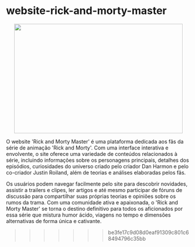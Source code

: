 # website-rick-and-morty-master

<p align="center">
  <img width="460" height="300" src="https://github.com/Rafael-Lee1/Icons/blob/4d0a3169a09af6ddf5ac32ebee776756e46d906d/rick-n-morty.png">
</p>

O website 'Rick and Morty Master' é uma plataforma dedicada aos fãs da série de animação 'Rick and Morty'. Com uma interface interativa e envolvente, o site oferece uma variedade de conteúdos relacionados à série, incluindo informações sobre os personagens principais, detalhes dos episódios, curiosidades do universo criado pelo criador Dan Harmon e pelo co-criador Justin Roiland, além de teorias e análises elaboradas pelos fãs.

Os usuários podem navegar facilmente pelo site para descobrir novidades, assistir a trailers e clipes, ler artigos e até mesmo participar de fóruns de discussão para compartilhar suas próprias teorias e opiniões sobre os rumos da trama. Com uma comunidade ativa e apaixonada, o 'Rick and Morty Master' se torna o destino definitivo para todos os aficionados por essa série que mistura humor ácido, viagens no tempo e dimensões alternativas de forma única e cativante.
>>>>>>> be3fe17c9d08d0eaf91309c801c68494796c35bb

